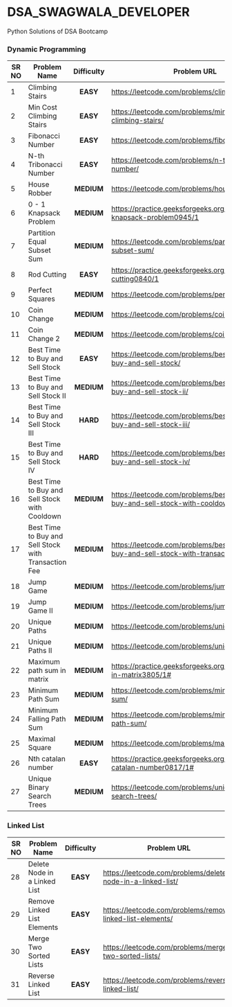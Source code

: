 # DSA_SWAGWALA_DEVELOPER
Python Solutions of DSA Bootcamp



### Dynamic Programming

| SR NO | Problem Name                             | Difficulty | Problem URL                              |
| ----- | ---------------------------------------- | :--------: | ---------------------------------------- |
| 1     | Climbing Stairs                          |  **EASY**  | https://leetcode.com/problems/climbing-stairs/ |
| 2     | Min Cost Climbing Stairs                 |  **EASY**  | https://leetcode.com/problems/min-cost-climbing-stairs/ |
| 3     | Fibonacci Number                         |  **EASY**  | https://leetcode.com/problems/fibonacci-number/ |
| 4     | N-th Tribonacci Number                   |  **EASY**  | https://leetcode.com/problems/n-th-tribonacci-number/ |
| 5     | House Robber                             | **MEDIUM** | https://leetcode.com/problems/house-robber/ |
| 6     | 0 - 1 Knapsack Problem                   | **MEDIUM** | https://practice.geeksforgeeks.org/problems/0-1-knapsack-problem0945/1 |
| 7     | Partition Equal Subset Sum               | **MEDIUM** | https://leetcode.com/problems/partition-equal-subset-sum/ |
| 8     | Rod Cutting                              |  **EASY**  | https://practice.geeksforgeeks.org/problems/rod-cutting0840/1 |
| 9     | Perfect Squares                          | **MEDIUM** | https://leetcode.com/problems/perfect-squares/ |
| 10    | Coin Change                              | **MEDIUM** | https://leetcode.com/problems/coin-change/ |
| 11    | Coin Change 2                            | **MEDIUM** | https://leetcode.com/problems/coin-change-2/ |
| 12    | Best Time to Buy and Sell Stock          |  **EASY**  | https://leetcode.com/problems/best-time-to-buy-and-sell-stock/ |
| 13    | Best Time to Buy and Sell Stock II       | **MEDIUM** | https://leetcode.com/problems/best-time-to-buy-and-sell-stock-ii/ |
| 14    | Best Time to Buy and Sell Stock III      |  **HARD**  | https://leetcode.com/problems/best-time-to-buy-and-sell-stock-iii/ |
| 15    | Best Time to Buy and Sell Stock IV       |  **HARD**  | https://leetcode.com/problems/best-time-to-buy-and-sell-stock-iv/ |
| 16    | Best Time to Buy and Sell Stock with Cooldown | **MEDIUM** | https://leetcode.com/problems/best-time-to-buy-and-sell-stock-with-cooldown/ |
| 17    | Best Time to Buy and Sell Stock with Transaction Fee | **MEDIUM** | https://leetcode.com/problems/best-time-to-buy-and-sell-stock-with-transaction-fee/ |
| 18    | Jump Game                                | **MEDIUM** | https://leetcode.com/problems/jump-game/ |
| 19    | Jump Game II                             | **MEDIUM** | https://leetcode.com/problems/jump-game-ii/ |
| 20    | Unique Paths                             | **MEDIUM** | https://leetcode.com/problems/unique-paths/ |
| 21    | Unique Paths II                          | **MEDIUM** | https://leetcode.com/problems/unique-paths-ii/ |
| 22    | Maximum path sum in matrix               | **MEDIUM** | https://practice.geeksforgeeks.org/problems/path-in-matrix3805/1# |
| 23    | Minimum Path Sum                         | **MEDIUM** | https://leetcode.com/problems/minimum-path-sum/ |
| 24    | Minimum Falling Path Sum                 | **MEDIUM** | https://leetcode.com/problems/minimum-falling-path-sum/ |
| 25    | Maximal Square                           | **MEDIUM** | https://leetcode.com/problems/maximal-square/ |
| 26    | Nth catalan number                       |  **EASY**  | https://practice.geeksforgeeks.org/problems/nth-catalan-number0817/1# |
| 27    | Unique Binary Search Trees               | **MEDIUM** | https://leetcode.com/problems/unique-binary-search-trees/ |



### Linked List

| SR NO | Problem Name                 | Difficulty | Problem URL                              |
| ----- | ---------------------------- | :--------: | ---------------------------------------- |
| 28    | Delete Node in a Linked List |  **EASY**  | https://leetcode.com/problems/delete-node-in-a-linked-list/ |
| 29    | Remove Linked List Elements  |  **EASY**  | https://leetcode.com/problems/remove-linked-list-elements/ |
| 30    | Merge Two Sorted Lists       |  **EASY**  | https://leetcode.com/problems/merge-two-sorted-lists/ |
| 31    | Reverse Linked List          |  **EASY**  | https://leetcode.com/problems/reverse-linked-list/ |

